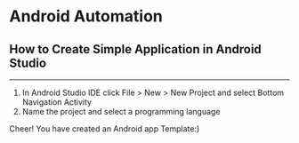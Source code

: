 # Android Automation

## How to Create Simple Application in Android Studio
------------------------------------------------------
1. In Android Studio IDE click File > New > New Project and select Bottom Navigation Activity
2. Name the project and select a programming language

Cheer! You have created an Android app  Template:)